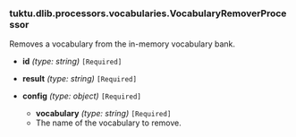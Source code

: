 ### tuktu.dlib.processors.vocabularies.VocabularyRemoverProcessor
Removes a vocabulary from the in-memory vocabulary bank.

  * **id** *(type: string)* `[Required]`

  * **result** *(type: string)* `[Required]`

  * **config** *(type: object)* `[Required]`

    * **vocabulary** *(type: string)* `[Required]`
    - The name of the vocabulary to remove.

